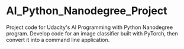 # AI_Python_Nanodegree_Project
Project code for Udacity's AI Programming with Python Nanodegree program. Develop code for an image classifier built with PyTorch, then convert it into a command line application.
